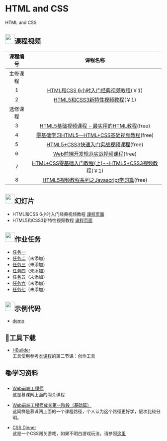 # HTML and CSS
HTML and CSS
## <img src="https://raw.githubusercontent.com/wangding/courses/master/images/video.png" height="30">课程视频
|课程编号|课程名称|
|:---:|:---:|
|主修课程| 
|1|[HTML和CSS 6小时入门经典视频教程](http://edu.51cto.com/course/course_id-3116.html)(￥1)|
|2|[HTML5和CSS3新特性视频教程](http://edu.51cto.com/course/course_id-3282.html)(￥1)|
|选修课程|
|3|[HTML5基础视频课程 - 最实用的HTML教程](http://edu.51cto.com/course/course_id-4130.html)(free)|
|4|[零基础学习HTML5—HTML+CSS基础视频教程](http://edu.51cto.com/course/course_id-6452.html)(free)|
|5|[HTML5+CSS3快速入门实战视频课程](http://edu.51cto.com/course/course_id-5073.html)(free)|
|6|[Web前端开发规范实战视频课程](http://edu.51cto.com/course/course_id-5277.html)(free)|
|7|[HTML+CSS零基础入门教程(上)--HTML5+CSS3视频教程](http://edu.51cto.com/course/course_id-7170.html)(￥1)|
|8|[HTML5视频教程系列之Javascript学习篇](http://edu.51cto.com/course/course_id-3127.html)(free)|


## <img src="https://raw.githubusercontent.com/wangding/courses/master/images/presentation.png" height="30">幻灯片

- HTML和CSS 6小时入门经典视频教程 [课程页面](http://edu.51cto.com/course/course_id-3116.html)  
- HTML5和CSS3新特性视频教程 [课程页面](http://edu.51cto.com/course/course_id-3282.html)

## <img src="https://raw.githubusercontent.com/wangding/courses/master/images/homework.png" height="30">作业任务

- [任务一](assign1.md)
- [任务二]()（未添加）
- [任务三]()（未添加）
- [任务四]()（未添加）
- [任务五]()（未添加）
- [任务六]()（未添加）
- [任务七]()（未添加）

## <img src="https://raw.githubusercontent.com/wangding/courses/master/images/code.png" height="30">示例代码
- [demo](demo)

## :hammer:工具下载
- [HBuilder](http://www.dcloud.io/index.html)  
  工具使用参考[本课程](http://edu.51cto.com/course/course_id-8043.html)的第二节课：创作工具

## :books:学习资料

- [Web前端工程师](http://www.imooc.com/course/programdetail/pid/32)  
   这是慕课网上面的闯关课程
  
- [Web前端工程师成长第一阶段（基础篇）](http://www.imooc.com/course/programdetail/pid/3)  
  这同样是慕课网上面的一个课程路径，个人认为这个路径更好学，层次比较分明。
- [CSS Dinner](http://flukeout.github.io/)  
  这是一个CSS闯关游戏，如果不明白游戏玩法，请参照[这里](http://www.shejidaren.com/css-diner.html)
